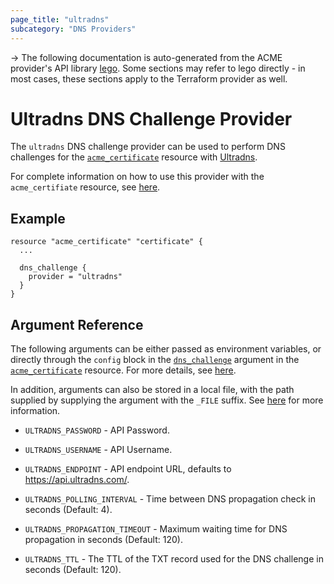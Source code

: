 ```yaml
---
page_title: "ultradns"
subcategory: "DNS Providers"
---
```


-> The following documentation is auto-generated from the ACME
provider's API library [lego](https://go-acme.github.io/lego/).  Some
sections may refer to lego directly - in most cases, these sections
apply to the Terraform provider as well.

# Ultradns DNS Challenge Provider

The `ultradns` DNS challenge provider can be used to perform DNS challenges for
the [`acme_certificate`][resource-acme-certificate] resource with
[Ultradns](https://vercara.com/authoritative-dns).

[resource-acme-certificate]: ../resources/certificate.md

For complete information on how to use this provider with the `acme_certifiate`
resource, see [here][resource-acme-certificate-dns-challenges].

[resource-acme-certificate-dns-challenges]: ../resources/certificate.md#using-dns-challenges

## Example

```hcl
resource "acme_certificate" "certificate" {
  ...

  dns_challenge {
    provider = "ultradns"
  }
}
```
## Argument Reference

The following arguments can be either passed as environment variables, or
directly through the `config` block in the
[`dns_challenge`][resource-acme-certificate-dns-challenge-arg] argument in the
[`acme_certificate`][resource-acme-certificate] resource. For more details, see
[here][resource-acme-certificate-dns-challenges].

[resource-acme-certificate-dns-challenge-arg]: ../resources/certificate.md#dns_challenge

In addition, arguments can also be stored in a local file, with the path
supplied by supplying the argument with the `_FILE` suffix. See
[here][acme-certificate-file-arg-example] for more information.

[acme-certificate-file-arg-example]: ../resources/certificate.md#using-variable-files-for-provider-arguments

* `ULTRADNS_PASSWORD` - API Password.
* `ULTRADNS_USERNAME` - API Username.

* `ULTRADNS_ENDPOINT` - API endpoint URL, defaults to https://api.ultradns.com/.
* `ULTRADNS_POLLING_INTERVAL` - Time between DNS propagation check in seconds (Default: 4).
* `ULTRADNS_PROPAGATION_TIMEOUT` - Maximum waiting time for DNS propagation in seconds (Default: 120).
* `ULTRADNS_TTL` - The TTL of the TXT record used for the DNS challenge in seconds (Default: 120).



